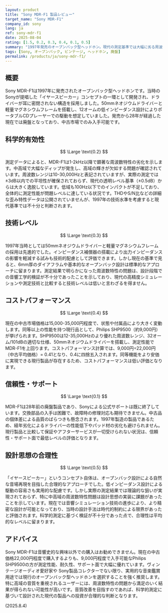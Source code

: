```yaml
---
layout: product
title: "Sony MDR-F1 製品レビュー"
target_name: "Sony MDR-F1"
company_id: sony
lang: ja
ref: sony-mdr-f1
date: 2025-08-04
rating: [1.5, 0.2, 0.3, 0.4, 0.1, 0.5]
summary: "1997年発売のオープンバック型ヘッドホン。現代の測定基準では大幅に劣る周波数特性を持ち、コストパフォーマンスも現行製品に対して著しく低い結果となっています。"
tags: [Sony, オープンバック, ビンテージ, ヘッドホン, 廃盤]
permalink: /products/ja/sony-mdr-f1/
---
```

## 概要

Sony MDR-F1は1997年に発売されたオープンバック型ヘッドホンです。当時のSonyが提唱した「イヤースピーカー」コンセプトの一環として開発され、ドライバーが耳に密閉されない構造を採用しました。50mmネオジウムドライバーと軽量マグネシウムフレームを搭載し、12オームの低インピーダンス設計によりポータブルCDプレーヤーでの駆動を想定していました。発売から28年が経過した現在では廃盤となっており、中古市場でのみ入手可能です。

## 科学的有効性

$$ \Large \text{0.2} $$

測定データによると、MDR-F1は1-2kHz以降で顕著な周波数特性の劣化を示します。中高域で大幅なディップが発生し、高域の輝きが欠如する問題が確認されています。周波数レンジは10-30,000Hzと表記されていますが、実際の測定では±3dB以内での平坦性が確保されておらず、現代の透明レベル基準（±0.5dB）からは大きく逸脱しています。低域も100Hz以下でのインパクトが不足しており、全体的に測定性能が問題レベルに達している状況です。THDやS/N比などの詳細な歪み特性データは公開されていませんが、1997年の技術水準を考慮すると現代基準では不十分と判断されます。

## 技術レベル

$$ \Large \text{0.3} $$

1997年当時としては50mmネオジウムドライバーと軽量マグネシウムフレームの採用は先進的でした。インピーダンス補償器の搭載により出力インピーダンスの影響を軽減する試みも技術的配慮として評価できます。しかし現在の基準で見ると、6mm厚のダイアフラムや基本的なオープンバック設計は標準的なアプローチに留まります。測定結果で明らかになった周波数特性の問題は、設計段階での音響工学的検証が不十分であったことを示しており、現代の高精度シミュレーションや測定技術と比較すると技術レベルは低いと言わざるを得ません。

## コストパフォーマンス

$$ \Large \text{0.4} $$

現在の中古市場価格は15,000-35,000円程度で、状態や付属品により大きく変動します。同等以上の性能を持つ現行品として、Philips SHP9500（約9,000円）が挙げられます。SHP9500は12-35,000Hzのより優れた周波数レンジ、32オーム/101dBの適切な仕様、50mmネオジウムドライバーを搭載し、測定性能でMDR-F1を上回ります。コストパフォーマンス計算では、9,000円÷22,000円（中古平均価格）= 0.41となり、0.4に四捨五入されます。同等機能をより安価に実現できる現行製品が存在するため、コストパフォーマンスは低い評価となります。

## 信頼性・サポート

$$ \Large \text{0.1} $$

MDR-F1は28年前の廃盤製品であり、Sonyによる公式サポートは既に終了しています。交換部品の入手は困難で、故障時の修理対応も期待できません。中古品の個体差による品質のばらつきも懸念されます。1997年製造の製品であるため、経年劣化によるドライバーの性能低下やパッド材の劣化も避けられません。現行製品と比較して保証やアフターサービスが一切受けられない状況は、信頼性・サポート面で最低レベルの評価となります。

## 設計思想の合理性

$$ \Large \text{0.5} $$

「イヤースピーカー」というコンセプト自体は、オープンバック設計による自然な音場再現を目指した合理的なアプローチでした。低インピーダンス設計による駆動の容易さも実用的な配慮です。しかし実際の測定結果では理論的な狙いが実現されておらず、特に中高域の周波数特性問題は設計思想の実装に課題があったことを示しています。現在では音響シミュレーション技術の進歩により、より精密な設計が可能となっており、当時の設計手法は時代的制約による限界があったと評価されます。科学的測定に基づく検証が不十分であった点で、合理性は平均的なレベルに留まります。

## アドバイス

Sony MDR-F1は音響史的な興味以外での購入はお勧めできません。現在の中古価格22,000円程度で購入するよりも、9,000円程度で入手可能なPhilips SHP9500の方が測定性能、耐久性、サポート面で大幅に優れています。ヴィンテージオーディオ愛好家や Sony製品コレクターでない限り、実用的な音楽鑑賞用途では現行のオープンバック型ヘッドホンを選択することを強く推奨します。特に高域の音質を重視されるユーザーには、周波数特性の問題から満足のいく結果が得られない可能性が高いです。音質改善を目指すのであれば、科学的測定に基づいて設計された現代の製品への投資が合理的な判断となります。

(2025.8.4)
